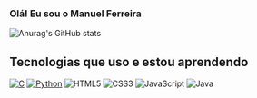 ### Olá! Eu sou o Manuel Ferreira

![Anurag's GitHub stats](https://github-readme-stats.vercel.app/api?username=ManuelFerreira90&show_icons=true&theme=dracula)

## Tecnologias que uso e estou aprendendo 
[![C](https://img.shields.io/badge/c-%2300599C.svg?style=for-the-badge&logo=c&logoColor=white)](https://github.com/ManuelFerreira90/C) [![Python](https://img.shields.io/badge/python-3670A0?style=for-the-badge&logo=python&logoColor=ffdd54)](https://github.com/ManuelFerreira90/Python) ![HTML5](https://img.shields.io/badge/html5-%23E34F26.svg?style=for-the-badge&logo=html5&logoColor=white) ![CSS3](https://img.shields.io/badge/css3-%231572B6.svg?style=for-the-badge&logo=css3&logoColor=white) ![JavaScript](https://img.shields.io/badge/javascript-%23323330.svg?style=for-the-badge&logo=javascript&logoColor=%23F7DF1E) ![Java](https://img.shields.io/badge/java-%23ED8B00.svg?style=for-the-badge&logo=java&logoColor=white) 


